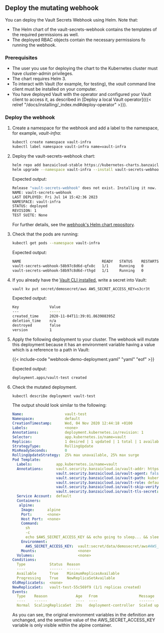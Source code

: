 ---
---
## Deploy the mutating webhook

You can deploy the Vault Secrets Webhook using Helm. Note that:

- The Helm chart of the vault-secrets-webhook contains the templates of the required permissions as well.
- The deployed RBAC objects contain the necessary permissions fo running the webhook.

### Prerequisites

- The user you use for deploying the chart to the Kubernetes cluster must have cluster-admin privileges.
- The chart requires Helm 3.
- To interact with Vault (for example, for testing), the *vault* command line client must be installed on your computer.
- You have deployed Vault with the operator and configured your Vault client to access it, as described in [Deploy a local Vault operator]({{< relref "/docs/installing/_index.md#deploy-operator" >}}).

### Deploy the webhook

1. Create a namespace for the webhook and add a label to the namespace, for example, *vault-infra*:

    ```bash
    kubectl create namespace vault-infra
    kubectl label namespace vault-infra name=vault-infra
    ```

1. Deploy the vault-secrets-webhook chart:

    ```bash
    helm repo add banzaicloud-stable https://kubernetes-charts.banzaicloud.com
    helm upgrade --namespace vault-infra --install vault-secrets-webhook banzaicloud-stable/vault-secrets-webhook
    ```

    Expected output:

    ```bash
    Release "vault-secrets-webhook" does not exist. Installing it now.
    NAME: vault-secrets-webhook
    LAST DEPLOYED: Fri Jul 14 15:42:36 2023
    NAMESPACE: vault-infra
    STATUS: deployed
    REVISION: 1
    TEST SUITE: None
    ```

    For further details, see the [webhook's Helm chart repository](https://github.com/bank-vaults/bank-vaults/tree/master/charts/vault-secrets-webhook).

1. Check that the pods are running:

    ```bash
    kubectl get pods --namespace vault-infra
    ```

    Expected output:

    ```bash
    NAME                                     READY   STATUS    RESTARTS   AGE
    vault-secrets-webhook-58b97c8d6d-qfx8c   1/1     Running   0          22s
    vault-secrets-webhook-58b97c8d6d-rthgd   1/1     Running   0          22s
    ```

1. If you already have the [Vault CLI installed](https://developer.hashicorp.com/vault/downloads), write a secret into Vault:

    ```bash
    vault kv put secret/demosecret/aws AWS_SECRET_ACCESS_KEY=s3cr3t
    ```

    Expected output:

    ```bash
    Key              Value
    ---              -----
    created_time     2020-11-04T11:39:01.863988395Z
    deletion_time    n/a
    destroyed        false
    version          1
    ```

1. Apply the following deployment to your cluster. The webhook will mutate this deployment because it has an environment variable having a value which is a reference to a path in Vault:

    {{< include-code "webhook-demo-deployment.yaml" "yaml" "eof" >}}

    Expected output:

    ```bash
    deployment.apps/vault-test created
    ```

1. Check the mutated deployment.

    ```bash
    kubectl describe deployment vault-test
    ```

    The output should look similar to the following:

    ```yaml
    Name:                   vault-test
    Namespace:              default
    CreationTimestamp:      Wed, 04 Nov 2020 12:44:18 +0100
    Labels:                 <none>
    Annotations:            deployment.kubernetes.io/revision: 1
    Selector:               app.kubernetes.io/name=vault
    Replicas:               1 desired | 1 updated | 1 total | 1 available | 0 unavailable
    StrategyType:           RollingUpdate
    MinReadySeconds:        0
    RollingUpdateStrategy:  25% max unavailable, 25% max surge
    Pod Template:
      Labels:           app.kubernetes.io/name=vault
      Annotations:      vault.security.banzaicloud.io/vault-addr: https://vault:8200
                        vault.security.banzaicloud.io/vault-agent: false
                        vault.security.banzaicloud.io/vault-path: kubernetes
                        vault.security.banzaicloud.io/vault-role: default
                        vault.security.banzaicloud.io/vault-skip-verify: false
                        vault.security.banzaicloud.io/vault-tls-secret: vault-tls
      Service Account:  default
      Containers:
       alpine:
        Image:      alpine
        Port:       <none>
        Host Port:  <none>
        Command:
          sh
          -c
          echo $AWS_SECRET_ACCESS_KEY && echo going to sleep... && sleep 10000
        Environment:
          AWS_SECRET_ACCESS_KEY:  vault:secret/data/demosecret/aws#AWS_SECRET_ACCESS_KEY
        Mounts:                   <none>
      Volumes:                    <none>
    Conditions:
      Type           Status  Reason
      ----           ------  ------
      Available      True    MinimumReplicasAvailable
      Progressing    True    NewReplicaSetAvailable
    OldReplicaSets:  <none>
    NewReplicaSet:   vault-test-55c569f9 (1/1 replicas created)
    Events:
      Type    Reason             Age   From                   Message
      ----    ------             ----  ----                   -------
      Normal  ScalingReplicaSet  29s   deployment-controller  Scaled up replica set vault-test-55c569f9 to 1
    ```

    As you can see, the original environment variables in the definition are unchanged, and the sensitive value of the AWS_SECRET_ACCESS_KEY variable is only visible within the alpine container.
